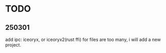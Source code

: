 # TODO

## 250301
add ipc: iceoryx, or iceoryx2(rust ffi)
for files are too many, i will add a new project.